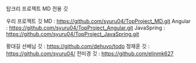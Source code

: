 탑크리 프로젝트 MD 전용 깃



우리 프로젝트 깃 
MD  : https://github.com/syuru04/TopProject_MD.git
Angular : https://github.com/syuru04/TopProject_Angular.git
JavaSpring : https://github.com/syuru04/TopProject_JavaSpring.git



황대길 선배님 깃 : https://github.com/dehuvo/todo
정재훈 깃 : https://github.com/syuru04/
전미경 깃 : https://github.com/elinmk627
